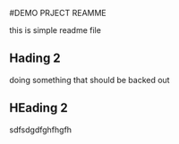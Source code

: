 #DEMO PRJECT REAMME

this is simple readme file

## Hading 2

doing something that should be backed out


## HEading 2
sdfsdgdfghfhgfh
 

